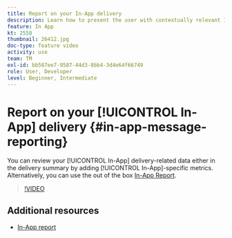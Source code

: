```yaml
---
title: Report on your In-App delivery
description: Learn how to present the user with contextually relevant In-App messages in response to a customer's real-time behavior within the mobile application.
feature: In App
kt: 2558
thumbnail: 26412.jpg
doc-type: feature video
activity: use
team: TM
exl-id: bb587ee7-9587-44d3-8bb4-3d4e64f66749
role: User, Developer
level: Beginner, Intermediate
---
```

# Report on your [!UICONTROL In-App] delivery {#in-app-message-reporting}

You can review your [!UICONTROL In-App] delivery-related data either in the delivery summary by adding [!UICONTROL In-App]-specific metrics. Alternatively, you can use the out of the box [In-App Report](https://experienceleague.adobe.com/docs/campaign-standard/using/reporting/list-of-reports/in-app-report.html?lang=en).

>[!VIDEO](https://video.tv.adobe.com/v/26412?quality=12)

## Additional resources

* [In-App report](https://experienceleague.adobe.com/docs/campaign-standard/using/reporting/list-of-reports/in-app-report.html?lang=en)
